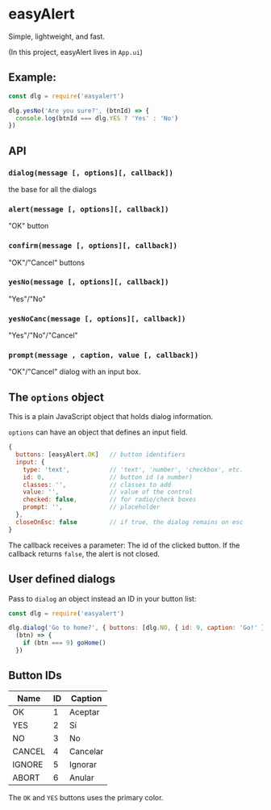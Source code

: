 # easyAlert

Simple, lightweight, and fast.

(In this project, easyAlert lives in `App.ui`)

## Example:

```js
const dlg = require('easyalert')

dlg.yesNo('Are you sure?', (btnId) => {
  console.log(btnId === dlg.YES ? 'Yes' : 'No')
})
```

## API

### `dialog(message [, options][, callback])`

the base for all the dialogs

### `alert(message [, options][, callback])`

"OK" button

### `confirm(message [, options][, callback])`

"OK"/"Cancel" buttons

### `yesNo(message [, options][, callback])`

"Yes"/"No"

### `yesNoCanc(message [, options][, callback])`

"Yes"/"No"/"Cancel"

### `prompt(message , caption, value [, callback])`

"OK"/"Cancel" dialog with an input box.

## The `options` object

This is a plain JavaScript object that holds dialog information.

`options` can have an object that defines an input field.

```js
{
  buttons: [easyAlert.OK]   // button identifiers
  input: {
    type: 'text',           // 'text', 'number', 'checkbox', etc.
    id: 0,                  // button id (a number)
    classes: '',            // classes to add
    value: '',              // value of the control
    checked: false,         // for radio/check boxes
    prompt: '',             // placeholder
  },
  closeOnEsc: false         // if true, the dialog remains on esc
}
```

The callback receives a parameter: The id of the clicked button.
If the callback returns `false`, the alert is not closed.

## User defined dialogs

Pass to `dialog` an object instead an ID in your button list:

```js
const dlg = require('easyalert')

dlg.dialog('Go to home?', { buttons: [dlg.NO, { id: 9, caption: 'Go!' }] },
  (btn) => {
    if (btn === 9) goHome()
  })
```

## Button IDs

Name   | ID | Caption
------ | -- | -------
OK     |  1 | Aceptar
YES    |  2 | Sí
NO     |  3 | No
CANCEL |  4 | Cancelar
IGNORE |  5 | Ignorar
ABORT  |  6 | Anular

The `OK` and `YES` buttons uses the primary color.
